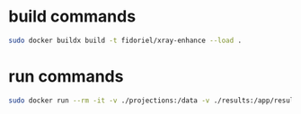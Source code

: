 # build commands
```bash
sudo docker buildx build -t fidoriel/xray-enhance --load .
```

# run commands
```bash
sudo docker run --rm -it -v ./projections:/data -v ./results:/app/results fidoriel/xray-enhance
```
